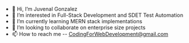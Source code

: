 - 👋 Hi, I’m Juvenal Gonzalez
- 👀 I’m interested in Full-Stack Development and SDET Test Automation
- 🌱 I’m currently learning MERN stack implementations
- 💞️ I’m looking to collaborate on enterprise size projects
- 📫 How to reach me -- CodingForWebDevelopment@gmail.com

